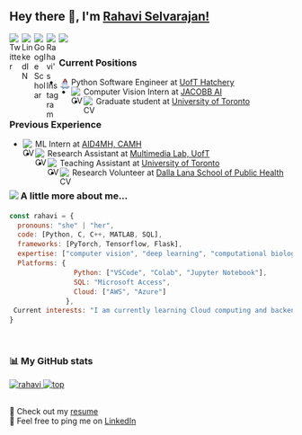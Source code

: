 ## Hey there 👋, I'm <a href="https://rahaviselvarajan.github.io/"> Rahavi Selvarajan! </a>

<a href="https://twitter.com/RahaviSelva30"><img align="left" alt="Twitter" width="22px" src="https://raw.githubusercontent.com/peterthehan/peterthehan/master/assets/twitter.svg" /></a>
<a href="https://www.linkedin.com/in/rahavi-selv/"><img align="left" alt="LinkedIN" width="22px" src="https://raw.githubusercontent.com/peterthehan/peterthehan/master/assets/linkedin.svg" /></a>
<a href="https://scholar.google.ca/citations?user=PAab4NEAAAAJ&hl=en"><img align="left" alt="Google Scholar" width="22px" src="https://github.com/RahaviSelvarajan/rselva/blob/1ae2d6eb07681c9ad1b04fef68da9532a0ed432d/google-scholar-square.svg" /></a>
<a href="https://www.instagram.com/rahavi_selvarajan/"><img align="left" alt="Rahavi's Instagram" width="22px" src="https://raw.githubusercontent.com/hussainweb/hussainweb/main/icons/instagram.png" /></a>
![](https://visitor-badge.glitch.me/badge?page_id=RahaviSelvarajan.RahaviSelvarajan)
<br />

### Current Positions
- <img align="left" alt="CV" width="22px" src="https://github.com/RahaviSelvarajan/RahaviSelvarajan/blob/021db1084bc6d56cde1e18bfa99bb317ff6b9d50/softeng.png" /> Python Software Engineer at <a href="https://github.com/MoveMatch"> UofT Hatchery </a> <br />
- <img align="left" alt="CV" width="22px" src="https://github.com/RahaviSelvarajan/rselva/blob/8750df97d7df6e8d3eb82586653e029ac1bfb858/CV.png" /> Computer Vision Intern at <a href="https://www.jacobb.ai/en/"> JACOBB AI </a> <br />
- <img align="left" alt="CV" width="22px" src="https://github.com/RahaviSelvarajan/rselva/blob/060c178d71116ddbcf7e88c404e53b5ef7866f9a/graduating-student.png"/>  Graduate student at <a href="https://www.utoronto.ca/"> University of Toronto</a> <br />

### Previous Experience
- <img align="left" alt="CV" width="22px" src="https://github.com/RahaviSelvarajan/rselva/blob/060c178d71116ddbcf7e88c404e53b5ef7866f9a/machine-learning.png" />  ML Intern at <a href="https://aid4mental.health/"> AID4MH, CAMH</a> <br />
- <img align="left" alt="CV" width="22px" src="https://github.com/RahaviSelvarajan/rselva/blob/060c178d71116ddbcf7e88c404e53b5ef7866f9a/idea.png" />   Research Assistant at <a href="https://www.dsp.utoronto.ca/"> Multimedia Lab, UofT </a> <br />
- <img align="left" alt="CV" width="22px" src="https://github.com/RahaviSelvarajan/rselva/blob/df618baf23ba7f29f9b8e7a3b35e6e87baac7758/girl.png" /> Teaching Assistant at <a href="https://www.utoronto.ca/"> University of Toronto</a> <br />
- <img align="left" alt="CV" width="22px" src="https://github.com/RahaviSelvarajan/rselva/blob/060c178d71116ddbcf7e88c404e53b5ef7866f9a/woman.png" />  Research Volunteer at <a href="https://www.dlsph.utoronto.ca/"> Dalla Lana School of Public Health </a> <br />


### <img src="https://media.giphy.com/media/VgCDAzcKvsR6OM0uWg/giphy.gif" width="50"> A little more about me...  

```javascript
const rahavi = {
  pronouns: "she" | "her",
  code: [Python, C, C++, MATLAB, SQL],
  frameworks: [PyTorch, Tensorflow, Flask],
  expertise: ["computer vision", "deep learning", "computational biology"],
  Platforms: {
                Python: ["VSCode", "Colab", "Jupyter Notebook"],
                SQL: "Microsoft Access",
                Cloud: ["AWS", "Azure"]
              },
 Current interests: "I am currently learning Cloud computing and backend development"
}
```
<br />

### 📊 My GitHub stats
<p>
<a href="https://github.com/RahaviSelvarajan">
  <img height="180em" src="https://github-readme-stats.vercel.app/api?username=RahaviSelvarajan&show_icons=true&theme=algolia&include_all_commits=true&count_private=true" alt="rahavi" />
  <img height="180em" src="https://github-readme-stats.vercel.app/api/top-langs/?username=RahaviSelvarajan&layout=compact&langs_count=8&theme=algolia" alt="top" />
</a>
</p>
 
<br />
📝 Check out my <a href="https://github.com/RahaviSelvarajan/rselva/blob/652fc64691d5cba5c8bf8b0b3efd73f747d74ec4/CV.pdf"> resume </a> <br />
💬 Feel free to ping me on <a href="https://www.linkedin.com/in/rahavi-selv/"> LinkedIn </a>
